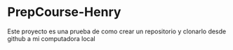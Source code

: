 # PrepCourse-Henry
Este proyecto es una prueba de como crear un repositorio y clonarlo desde github a mi computadora local
